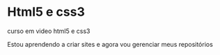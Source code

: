 # Html5 e css3
  curso em video html5 e css3 

Estou aprendendo a criar sites e agora vou gerenciar meus repositórios
